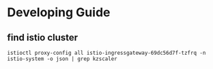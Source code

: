 # Developing Guide

## find istio cluster

```shell
istioctl proxy-config all istio-ingressgateway-69dc56d7f-tzfrq -n istio-system -o json | grep kzscaler
```
